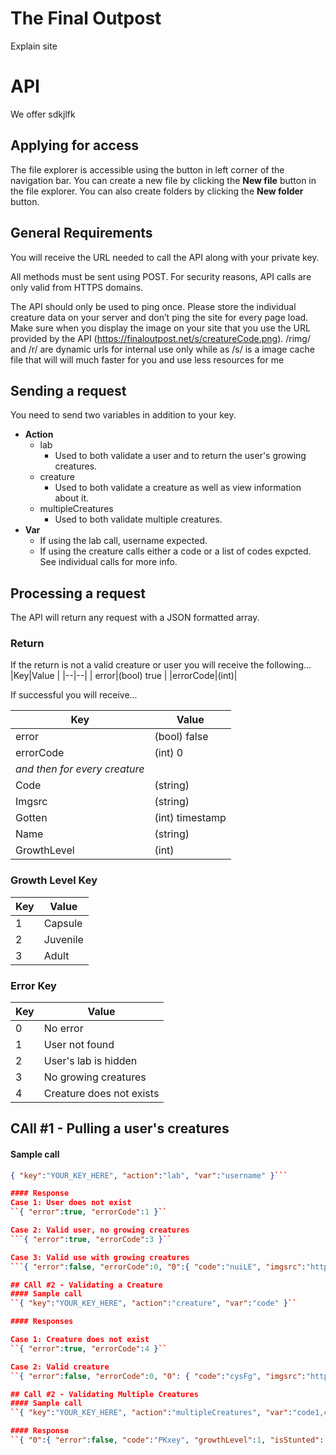 # The Final Outpost

Explain site

#  API

We offer sdkjlfk

## Applying for access

The file explorer is accessible using the button in left corner of the navigation bar. You can create a new file by clicking the **New file** button in the file explorer. You can also create folders by clicking the **New folder** button.

## General Requirements

You will receive the URL needed to call the API along with your private key.

All methods must be sent using POST. For security reasons, API calls are only valid from HTTPS domains.

The API should only be used to ping once. Please store the individual creature data on your server and don’t ping the site for every page load. Make sure when you display the image on your site that you use the URL provided by the API (https://finaloutpost.net/s/creatureCode.png). /rimg/ and /r/ are dynamic urls for internal use only while as /s/ is a image cache file that will will much faster for you and use less resources for me

## Sending a request

You need to send two variables in addition to your key.

 - **Action**
	 - lab
		 -  Used to both validate a user and to return the user's growing creatures.
	 - creature
		 -  Used to both validate a creature as well as view information about it.
	 - multipleCreatures
		 - Used to both validate multiple creatures.
 - **Var**
	 -  If using the lab call, username expected.
	 - If using the creature calls either a code or a list of codes expcted. See individual calls for more info.

## Processing a request
The API will return any request with a JSON formatted array.

### Return
If the return is not a valid creature or user you will receive the following...
|Key|Value  |
|--|--|
|  error|(bool) true  |
|errorCode|(int)|

If successful you will receive...

|Key|Value|
|--|--|
| error | (bool) false  |
| errorCode | (int) 0 |
|*and then for every creature*|
| Code| (string) |
| Imgsrc | (string) |
| Gotten | (int) timestamp |
| Name | (string) |
| GrowthLevel | (int) |

### Growth Level Key
|Key|Value|
|--|--|
| 1 | Capsule |
| 2 | Juvenile |
| 3 | Adult |

### Error Key
|Key| Value |
|--|--|
| 0 | No error |
| 1 | User not found |
| 2 | User's lab is hidden|
| 3 | No growing creatures |
| 4 | Creature does not exists |

## CAll #1 - Pulling a user's creatures

#### Sample call
```json
{ "key":"YOUR_KEY_HERE", "action":"lab", "var":"username" }```

#### Response
Case 1: User does not exist
``{ "error":true, "errorCode":1 }``

Case 2: Valid user, no growing creatures
```{ "error":true, "errorCode":3 }``

Case 3: Valid use with growing creatures
```{ "error":false, "errorCode":0, "0":{ "code":"nuiLE", "imgsrc":"https:\/\/finaloutpost.net\/s\/nuiLE.png", "gotten":"1589053720", "name":"Unnamed", "growthLevel":"2" }, "1":{ "code":"aXlvE", "imgsrc":"https:\/\/finaloutpost.net\/s\/aXlvE.png", "gotten":"1589143090", "name":"Unnamed", "growthLevel":"2" }, "2":{ "code":"6bMDs", "imgsrc":"https:\/\/finaloutpost.net\/s\/6bMDs.png", "gotten":"1589163235", "name":"Unnamed", "growthLevel":"2" }, "3":{ "code":"wATyL", "imgsrc":"https:\/\/finaloutpost.net\/s\/wATyL.png", "gotten":"1589169539", "name":"Unnamed", "growthLevel":"2" } }```

## CAll #2 - Validating a Creature
#### Sample call
``{ "key":"YOUR_KEY_HERE", "action":"creature", "var":"code" }``

#### Responses

Case 1: Creature does not exist
``{ "error":true, "errorCode":4 }``

Case 2: Valid creature
``{ "error":false, "errorCode":0, "0": { "code":"cysFg", "imgsrc":"https:\/\/finaloutpost.net\/s\/cysFg.png", "Gotten":"1589221075", "Name":”Unnamed”, "growthLevel":"2", "isStunted": false } }``

## Call #2 - Validating Multiple Creatures
#### Sample call
``{ "key":"YOUR_KEY_HERE", "action":"multipleCreatures", "var":"code1,code2,code3" }``

#### Response
``{ "0":{ "error":false, "code":"PKxey", "growthLevel":1, "isStunted": false }, "1":{ "error":false, "code":"e86yx", "growthLevel":1, "isStunted": false } }``
